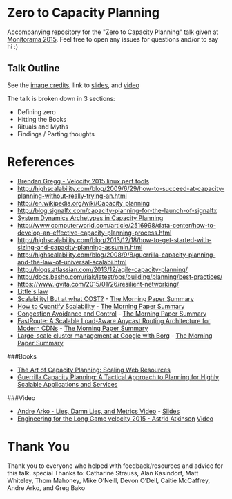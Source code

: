 # Zero to Capacity Planning

Accompanying repository for the "Zero to Capacity Planning" talk given at [Monitorama 2015](http://monitorama.com/#schedule). Feel free to open any issues for questions and/or to say hi :)

## Talk Outline
See the [image credits](credits.md), link to [slides](https://speakerdeck.com/randommood/zero-to-capacity-planning), and [video](https://vimeo.com/131377938)

The talk is broken down in 3 sections:
* Defining zero
* Hitting the Books
* Rituals and Myths
* Findings / Parting thoughts

# References
* [Brendan Gregg - Velocity 2015 linux perf tools](http://www.slideshare.net/brendangregg/velocity-2015-linux-perf-tools)
* http://highscalability.com/blog/2009/6/29/how-to-succeed-at-capacity-planning-without-really-trying-an.html
* http://en.wikipedia.org/wiki/Capacity_planning
* http://blog.signalfx.com/capacity-planning-for-the-launch-of-signalfx
* [System Dynamics Archetypes in Capacity Planning](http://www.sciencedirect.com/science/article/pii/S1877705814003749)
* http://www.computerworld.com/article/2516998/data-center/how-to-develop-an-effective-capacity-planning-process.html
* http://highscalability.com/blog/2013/12/18/how-to-get-started-with-sizing-and-capacity-planning-assumin.html
* http://highscalability.com/blog/2008/9/8/guerrilla-capacity-planning-and-the-law-of-universal-scalabi.html
* http://blogs.atlassian.com/2013/12/agile-capacity-planning/
* http://docs.basho.com/riak/latest/ops/building/planning/best-practices/
* https://www.igvita.com/2015/01/26/resilient-networking/
* [Little's law](https://en.wikipedia.org/wiki/Little's_law)
* [Scalability! But at what COST?](http://www.frankmcsherry.org/assets/COST.pdf) - [The Morning Paper Summary](http://blog.acolyer.org/2015/06/05/scalability-but-at-what-cost/)
* [How to Quantify Scalability](http://www.perfdynamics.com/Manifesto/USLscalability.html) - [The Morning Paper Summary](http://blog.acolyer.org/2015/04/29/applying-the-universal-scalability-law-to-organisations/)
* [Congestion Avoidance and Control](http://ee.lbl.gov/papers/congavoid.pdf) - [The Morning Paper Summary](http://blog.acolyer.org/2015/05/21/congestion-avoidance-and-control/)
* [FastRoute: A Scalable Load-Aware Anycast Routing Architecture for Modern CDNs](https://www.usenix.org/system/files/conference/nsdi15/nsdi15-paper-flavel.pdf) - [The Morning Paper Summary](http://blog.acolyer.org/2015/05/15/fastroute-a-scalable-load-aware-anycast-routing-architecture-for-modern-cdns/)
* [Large-scale cluster management at Google with Borg](http://dl.acm.org/citation.cfm?id=2741964&CFID=508148332&CFTOKEN=13849805) - [The Morning Paper Summary](http://blog.acolyer.org/2015/05/07/large-scale-cluster-management-at-google-with-borg/)


###Books
* [The Art of Capacity Planning: Scaling Web Resources](http://www.amazon.com/The-Art-Capacity-Planning-Resources/dp/0596518579)
* [Guerrilla Capacity Planning: A Tactical Approach to Planning for Highly Scalable Applications and Services](http://www.amazon.com/Guerrilla-Capacity-Planning-Tactical-Applications/dp/3540261389)

###Video
* [Andre Arko - Lies, Damn Lies, and Metrics Video](https://distill.engineyard.com/videos#andre) - [Slides](https://speakerdeck.com/indirect/lies-damn-lies-and-metrics-distill-2014)
* [Engineering for the Long Game velocity 2015 - Astrid Atkinson](http://velocityconf.com/devops-web-performance-2015/public/schedule/detail/42630) [Video](https://www.youtube.com/watch?v=p0jGmgIrf_M&list=PL055Epbe6d5Y86GSg3nhUH3o_v62FGpCI&index=5)


# Thank You
Thank you to everyone who helped with feedback/resources and advice for this talk. special Thanks to: Catharine Strauss, Alan Kasindorf, Matt Whiteley, Thom Mahoney, Mike O’Neill, Devon O’Dell, Caitie McCaffrey, Andre Arko, and Greg Bako
